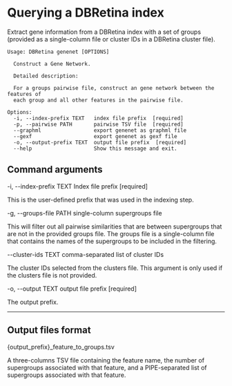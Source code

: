# Querying a DBRetina index

Extract gene information from a DBRetina index with a set of groups (provided as a single-column file or cluster IDs in a DBRetina cluster file).

```
Usage: DBRetina genenet [OPTIONS]

  Construct a Gene Network.

  Detailed description:

  For a groups pairwise file, construct an gene network between the features of
  each group and all other features in the pairwise file.

Options:
  -i, --index-prefix TEXT   index file prefix  [required]
  -p, --pairwise PATH       pairwise TSV file  [required]
  --graphml                 export genenet as graphml file
  --gexf                    export genenet as gexf file
  -o, --output-prefix TEXT  output file prefix  [required]
  --help                    Show this message and exit.
```

## Command arguments


<span class="cmd"> -i, --index-prefix TEXT  Index file prefix  [required] </span>

This is the user-defined prefix that was used in the indexing step.

<span class="cmd"> -g, --groups-file PATH    single-column supergroups file </span>

This will filter out all pairwise similarities that are between supergroups that are not in the provided groups file. The groups file is a single-column file that contains the names of the supergroups to be included in the filtering.

<span class="cmd"> --cluster-ids TEXT        comma-separated list of cluster IDs </span>

The cluster IDs selected from the clusters file. This argument is only used if the clusters file is not provided.

<span class="cmd"> -o, --output TEXT        output file prefix  [required] </span>

The output prefix.

---

## Output files format


<!-- TODO: Implement later -->
<!-- <span class="cmd"> {output_prefix}_features_count_per_group.tsv </span>

A TSV file containing two columns, the first column is the supergroup name and the second column is the number of features that are contained in that supergroup, and the third column is a PIPE-separated list of supergroups from the user geneinfo query that are associated with the feature in the first column. -->

<span class="cmd"> {output_prefix}_feature_to_groups.tsv </span>

A three-columns TSV file containing the feature name, the number of supergroups associated with that feature, and a PIPE-separated list of supergroups associated with that feature.

<!-- TODO: Fix later -->
<!-- <span class="cmd"> {output_prefix}_features_count_per_group_histogram.png </span>

A histogram plot showing the distribution of the number of features per supergroup. -->